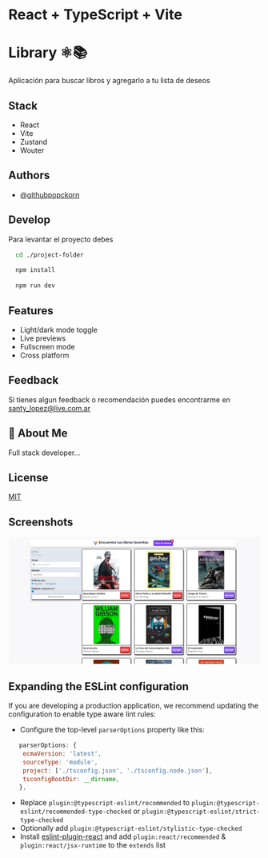 # React + TypeScript + Vite


# Library ⚛️📚

Aplicación para buscar libros y agregarlo a tu lista de deseos


## Stack

 - React
 - Vite
 - Zustand
 - Wouter


## Authors

- [@githubpopckorn](https://github.com/githubpopckorn)


## Develop

Para levantar el proyecto debes

```bash
  cd ./project-folder
```

```bash
  npm install
```

```bash
  npm run dev
```


## Features

- Light/dark mode toggle
- Live previews
- Fullscreen mode
- Cross platform


## Feedback

Si tienes algun feedback o recomendación puedes encontrarme en santy_lopez@live.com.ar


## 🚀 About Me
Full stack developer...


## License

[MIT](https://choosealicense.com/licenses/mit/)


## Screenshots

![App Screenshot](./public/images/demo-1.png)


## Expanding the ESLint configuration

If you are developing a production application, we recommend updating the configuration to enable type aware lint rules:

- Configure the top-level `parserOptions` property like this:

```js
   parserOptions: {
    ecmaVersion: 'latest',
    sourceType: 'module',
    project: ['./tsconfig.json', './tsconfig.node.json'],
    tsconfigRootDir: __dirname,
   },
```

- Replace `plugin:@typescript-eslint/recommended` to `plugin:@typescript-eslint/recommended-type-checked` or `plugin:@typescript-eslint/strict-type-checked`
- Optionally add `plugin:@typescript-eslint/stylistic-type-checked`
- Install [eslint-plugin-react](https://github.com/jsx-eslint/eslint-plugin-react) and add `plugin:react/recommended` & `plugin:react/jsx-runtime` to the `extends` list
